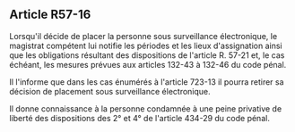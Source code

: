 Article R57-16
----
Lorsqu'il décide de placer la personne sous surveillance électronique, le
magistrat compétent lui notifie les périodes et les lieux d'assignation ainsi
que les obligations résultant des dispositions de l'article R. 57-21 et, le cas
échéant, les mesures prévues aux articles 132-43 à 132-46 du code pénal.

Il l'informe que dans les cas énumérés à l'article 723-13 il pourra retirer sa
décision de placement sous surveillance électronique.

Il donne connaissance à la personne condamnée à une peine privative de liberté
des dispositions des 2° et 4° de l'article 434-29 du code pénal.
